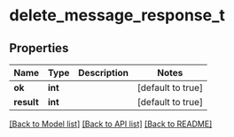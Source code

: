 # delete_message_response_t

## Properties
Name | Type | Description | Notes
------------ | ------------- | ------------- | -------------
**ok** | **int** |  | [default to true]
**result** | **int** |  | [default to true]

[[Back to Model list]](../README.md#documentation-for-models) [[Back to API list]](../README.md#documentation-for-api-endpoints) [[Back to README]](../README.md)


